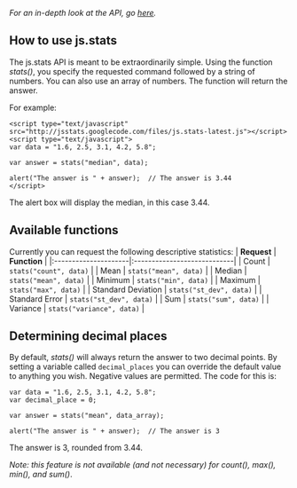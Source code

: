 _For an in-depth look at the API, go [here](API.md)._

## How to use js.stats ##
The js.stats API is meant to be extraordinarily simple. Using the function _stats()_, you specify the requested command followed by a string of numbers. You can also use an array of numbers. The function will return the answer.

For example:
```
<script type="text/javascript" src="http://jsstats.googlecode.com/files/js.stats-latest.js"></script>
<script type="text/javascript">
var data = "1.6, 2.5, 3.1, 4.2, 5.8";

var answer = stats("median", data);

alert("The answer is " + answer);  // The answer is 3.44
</script>
```

The alert box will display the median, in this case 3.44.


## Available functions ##
Currently you can request the following descriptive statistics:
| **Request**          | **Function**                |
|:---------------------|:----------------------------|
| Count                | `stats("count", data)`      |
| Mean                 | `stats("mean", data)`       |
| Median               | `stats("mean", data)`       |
| Minimum              | `stats("min", data)`        |
| Maximum              | `stats("max", data)`        |
| Standard Deviation   | `stats("st_dev", data)`     |
| Standard Error       | `stats("st_dev", data)`     |
| Sum                  | `stats("sum", data)`        |
| Variance             | `stats("variance", data)`   |




## Determining decimal places ##
By default, _stats()_ will always return the answer to two decimal points. By setting a variable called `decimal_places` you can override the default value to anything you wish. Negative values are permitted. The code for this is:
```
var data = "1.6, 2.5, 3.1, 4.2, 5.8";
var decimal_place = 0;

var answer = stats("mean", data_array);

alert("The answer is " + answer);  // The answer is 3
```

The answer is 3, rounded from 3.44.

_Note: this feature is not available (and not necessary) for count(), max(), min(), and sum()_.